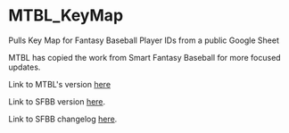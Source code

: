 # MTBL_KeyMap
Pulls Key Map for Fantasy Baseball Player IDs from a public Google Sheet

MTBL has copied the work from Smart Fantasy Baseball for more focused updates.

Link to MTBL's version [here](https://docs.google.com/spreadsheets/d/e/2PACX-1vSEw6LWoxJrrBSFY39wA_PxSW5SG_t3J7dJT3JsP2DpMF5vWY6HJY071d8iNIttYDnArfQXg-oY_Q6I/pubhtml?gid=0&single=true)

Link to SFBB version [here](https://docs.google.com/spreadsheets/d/1JgczhD5VDQ1EiXqVG-blttZcVwbZd5_Ne_mefUGwJnk/pubhtml?gid=0&single=true).

Link to SFBB changelog [here](https://www.smartfantasybaseball.com/PLAYERIDMAPCHANGELOG).
